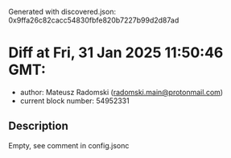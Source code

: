 Generated with discovered.json: 0x9ffa26c82cacc54830fbfe820b7227b99d2d87ad

# Diff at Fri, 31 Jan 2025 11:50:46 GMT:

- author: Mateusz Radomski (<radomski.main@protonmail.com>)
- current block number: 54952331

## Description

Empty, see comment in config.jsonc
